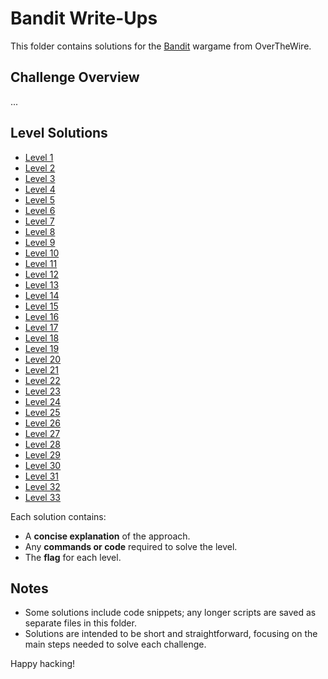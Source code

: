 # Bandit Write-Ups

This folder contains solutions for the [Bandit](http://overthewire.org/wargames/bandit/) wargame from OverTheWire. 

## Challenge Overview
...

## Level Solutions
- [Level 1](./bandit1.md)
- [Level 2](./bandit2.md)
- [Level 3](./bandit3.md)
- [Level 4](./bandit4.md)
- [Level 5](./bandit5.md)
- [Level 6](./bandit6.md)
- [Level 7](./bandit7.md)
- [Level 8](./bandit8.md)
- [Level 9](./bandit9.md)
- [Level 10](./bandit10.md)
- [Level 11](./bandit11.md)
- [Level 12](./bandit12.md)
- [Level 13](./bandit13.md)
- [Level 14](./bandit14.md)
- [Level 15](./bandit15.md)
- [Level 16](./bandit16.md)
- [Level 17](./bandit17.md)
- [Level 18](./bandit18.md)
- [Level 19](./bandit19.md)
- [Level 20](./bandit20.md)
- [Level 21](./bandit21.md)
- [Level 22](./bandit22.md)
- [Level 23](./bandit23.md)
- [Level 24](./bandit24.md)
- [Level 25](./bandit25.md)
- [Level 26](./bandit26.md)
- [Level 27](./bandit27.md)
- [Level 28](./bandit28.md)
- [Level 29](./bandit29.md)
- [Level 30](./bandit30.md)
- [Level 31](./bandit31.md)
- [Level 32](./bandit32.md)
- [Level 33](./bandit33.md)


Each solution contains:
- A **concise explanation** of the approach.
- Any **commands or code** required to solve the level.
- The **flag** for each level.

## Notes
- Some solutions include code snippets; any longer scripts are saved as separate files in this folder.
- Solutions are intended to be short and straightforward, focusing on the main steps needed to solve each challenge.
  
Happy hacking!
